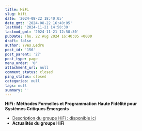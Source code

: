 ```yaml
---
title: HiFi
slug: hifi
date: '2024-08-22 18:40:05'
date_gmt: '2024-08-22 16:40:05'
lastmod: '2024-11-21 14:50:30'
lastmod_gmt: '2024-11-21 12:50:30'
pubDate: Thu, 22 Aug 2024 16:40:05 +0000
draft: false
author: Yves.Ledru
post_id: '156'
post_parent: '27'
post_type: page
menu_order: '0'
attachment_url: null
comment_status: closed
ping_status: closed
categories: null
tags: null
summary: ''
---
```


**HiFi : Méthodes Formelles et Programmation Haute Fidélité pour Systèmes Critiques Émergents**

  * [Description du groupe HiFi : disponible ici](https://gdr-gpl.cnrs.fr/?page_id=160)
  * **Actualités du groupe HiFi**



